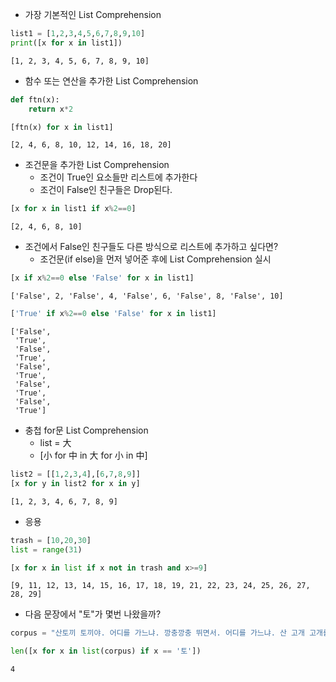 - 가장 기본적인 List Comprehension


```python
list1 = [1,2,3,4,5,6,7,8,9,10]
print([x for x in list1])
```

    [1, 2, 3, 4, 5, 6, 7, 8, 9, 10]
    

- 함수 또는 연산을 추가한 List Comprehension


```python
def ftn(x):
    return x*2

[ftn(x) for x in list1]
```




    [2, 4, 6, 8, 10, 12, 14, 16, 18, 20]



- 조건문을 추가한 List Comprehension
    - 조건이 True인 요소들만 리스트에 추가한다
    - 조건이 False인 친구들은 Drop된다.


```python
[x for x in list1 if x%2==0]
```




    [2, 4, 6, 8, 10]



- 조건에서 False인 친구들도 다른 방식으로 리스트에 추가하고 싶다면?
    - 조건문(if else)을 먼저 넣어준 후에 List Comprehension 실시


```python
[x if x%2==0 else 'False' for x in list1]
```




    ['False', 2, 'False', 4, 'False', 6, 'False', 8, 'False', 10]




```python
['True' if x%2==0 else 'False' for x in list1]
```




    ['False',
     'True',
     'False',
     'True',
     'False',
     'True',
     'False',
     'True',
     'False',
     'True']



- 충첩 for문 List Comprehension
    - list = 大
    - [小 for 中 in 大 for 小 in 中]


```python
list2 = [[1,2,3,4],[6,7,8,9]]
[x for y in list2 for x in y]
```




    [1, 2, 3, 4, 6, 7, 8, 9]



- 응용 


```python
trash = [10,20,30]
list = range(31)

[x for x in list if x not in trash and x>=9]
```




    [9, 11, 12, 13, 14, 15, 16, 17, 18, 19, 21, 22, 23, 24, 25, 26, 27, 28, 29]



- 다음 문장에서 "토"가 몇번 나왔을까?


```python
corpus = "산토끼 토끼야. 어디를 가느냐. 깡충깡충 뛰면서. 어디를 가느냐. 산 고개 고개를. 나 혼자 넘어서. 토실토실 알밤을. 주워 올 테야."
```


```python
len([x for x in list(corpus) if x == '토'])
```




    4


